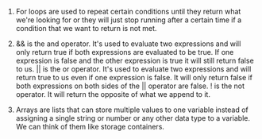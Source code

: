 1) For loops are used to repeat certain conditions until they return what we're looking for or they will just stop running after a certain time if a condition that we want to return is not met.

2) && is the and operator. It's used to evaluate two expressions and will only return true if both expressions are evaluated to be true. If one expression is false and the other expression is true it will still return false to us. || is the or operator. It's used to evaluate two expressions and will return true to us even if one expression is false. It will only return false if both expressions on both sides of the || operator are false. ! is the not operator. It will return the opposite of what we append to it.

3) Arrays are lists that can store multiple values to one variable instead of assigning a single string or number or any other data type to a variable. We can think of them like storage containers.